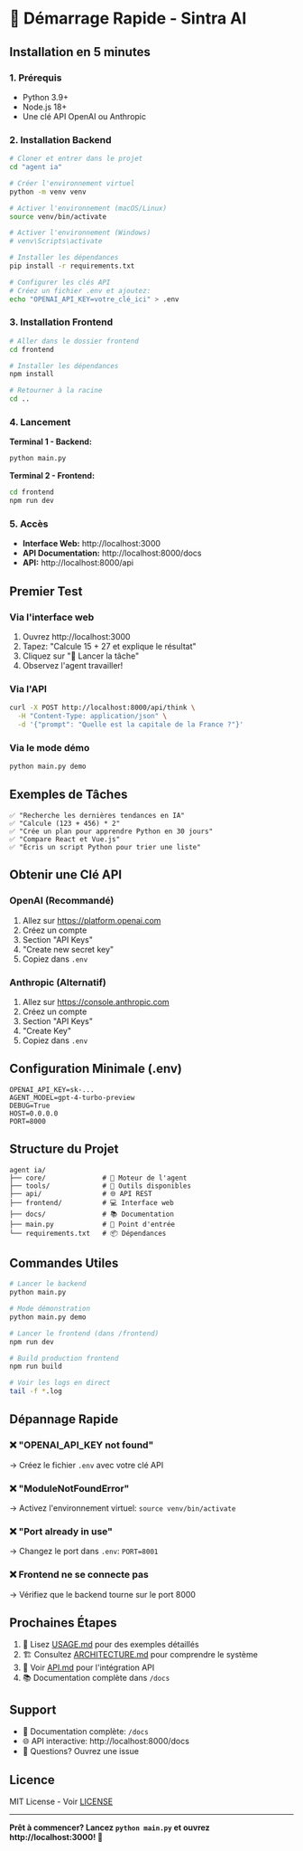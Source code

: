 # 🚀 Démarrage Rapide - Sintra AI

## Installation en 5 minutes

### 1. Prérequis

- Python 3.9+
- Node.js 18+
- Une clé API OpenAI ou Anthropic

### 2. Installation Backend

```bash
# Cloner et entrer dans le projet
cd "agent ia"

# Créer l'environnement virtuel
python -m venv venv

# Activer l'environnement (macOS/Linux)
source venv/bin/activate

# Activer l'environnement (Windows)
# venv\Scripts\activate

# Installer les dépendances
pip install -r requirements.txt

# Configurer les clés API
# Créez un fichier .env et ajoutez:
echo "OPENAI_API_KEY=votre_clé_ici" > .env
```

### 3. Installation Frontend

```bash
# Aller dans le dossier frontend
cd frontend

# Installer les dépendances
npm install

# Retourner à la racine
cd ..
```

### 4. Lancement

**Terminal 1 - Backend:**
```bash
python main.py
```

**Terminal 2 - Frontend:**
```bash
cd frontend
npm run dev
```

### 5. Accès

- **Interface Web:** http://localhost:3000
- **API Documentation:** http://localhost:8000/docs
- **API:** http://localhost:8000/api

## Premier Test

### Via l'interface web

1. Ouvrez http://localhost:3000
2. Tapez: "Calcule 15 + 27 et explique le résultat"
3. Cliquez sur "🚀 Lancer la tâche"
4. Observez l'agent travailler!

### Via l'API

```bash
curl -X POST http://localhost:8000/api/think \
  -H "Content-Type: application/json" \
  -d '{"prompt": "Quelle est la capitale de la France ?"}'
```

### Via le mode démo

```bash
python main.py demo
```

## Exemples de Tâches

```
✅ "Recherche les dernières tendances en IA"
✅ "Calcule (123 + 456) * 2"
✅ "Crée un plan pour apprendre Python en 30 jours"
✅ "Compare React et Vue.js"
✅ "Écris un script Python pour trier une liste"
```

## Obtenir une Clé API

### OpenAI (Recommandé)

1. Allez sur https://platform.openai.com
2. Créez un compte
3. Section "API Keys"
4. "Create new secret key"
5. Copiez dans `.env`

### Anthropic (Alternatif)

1. Allez sur https://console.anthropic.com
2. Créez un compte
3. Section "API Keys"
4. "Create Key"
5. Copiez dans `.env`

## Configuration Minimale (.env)

```env
OPENAI_API_KEY=sk-...
AGENT_MODEL=gpt-4-turbo-preview
DEBUG=True
HOST=0.0.0.0
PORT=8000
```

## Structure du Projet

```
agent ia/
├── core/              # 🧠 Moteur de l'agent
├── tools/             # 🔧 Outils disponibles
├── api/               # 🌐 API REST
├── frontend/          # 💻 Interface web
├── docs/              # 📚 Documentation
├── main.py            # 🚀 Point d'entrée
└── requirements.txt   # 📦 Dépendances
```

## Commandes Utiles

```bash
# Lancer le backend
python main.py

# Mode démonstration
python main.py demo

# Lancer le frontend (dans /frontend)
npm run dev

# Build production frontend
npm run build

# Voir les logs en direct
tail -f *.log
```

## Dépannage Rapide

### ❌ "OPENAI_API_KEY not found"
→ Créez le fichier `.env` avec votre clé API

### ❌ "ModuleNotFoundError"
→ Activez l'environnement virtuel: `source venv/bin/activate`

### ❌ "Port already in use"
→ Changez le port dans `.env`: `PORT=8001`

### ❌ Frontend ne se connecte pas
→ Vérifiez que le backend tourne sur le port 8000

## Prochaines Étapes

1. 📖 Lisez [USAGE.md](docs/USAGE.md) pour des exemples détaillés
2. 🏗️ Consultez [ARCHITECTURE.md](docs/ARCHITECTURE.md) pour comprendre le système
3. 🔧 Voir [API.md](docs/API.md) pour l'intégration API
4. 📚 Documentation complète dans `/docs`

## Support

- 📝 Documentation complète: `/docs`
- 🌐 API interactive: http://localhost:8000/docs
- 💬 Questions? Ouvrez une issue

## Licence

MIT License - Voir [LICENSE](LICENSE)

---

**Prêt à commencer? Lancez `python main.py` et ouvrez http://localhost:3000! 🎉**

